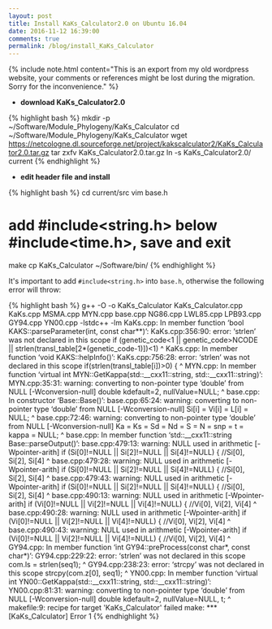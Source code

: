 ```yaml
---
layout: post
title: Install KaKs_Calculator2.0 on Ubuntu 16.04
date: 2016-11-12 16:39:00
comments: true
permalink: /blog/install_KaKs_Calculator
---
```


{% include note.html content="This is an export from my old wordpress website, your comments or references might be lost during the migration. Sorry for the inconvenience." %} <br>


- **download KaKs_Calculator2.0**

{% highlight bash %} 
mkdir -p ~/Software/Module_Phylogeny/KaKs_Calculator
cd ~/Software/Module_Phylogeny/KaKs_Calculator
wget https://netcologne.dl.sourceforge.net/project/kakscalculator2/KaKs_Calculator2.0.tar.gz
tar zxfv KaKs_Calculator2.0.tar.gz
ln -s KaKs_Calculator2.0/ current
{% endhighlight %}


- **edit header file and install**

{% highlight bash %} 
cd current/src
vim base.h 
# add #include<string.h> below #include<time.h>, save and exit
make
cp KaKs_Calculator ~/Software/bin/
{% endhighlight %}


It's important to add `#include<string.h>` into `base.h`, otherwise the following error will throw:

{% highlight bash %} 
g++  -O -o  KaKs_Calculator  KaKs_Calculator.cpp KaKs.cpp MSMA.cpp MYN.cpp base.cpp NG86.cpp LWL85.cpp LPB93.cpp GY94.cpp YN00.cpp -lstdc++ -lm
KaKs.cpp: In member function ‘bool KAKS::parseParameter(int, const char**)’:
KaKs.cpp:356:90: error: ‘strlen’ was not declared in this scope
       if (genetic_code<1 || genetic_code>NCODE || strlen(transl_table[2*(genetic_code-1)])<1) 
                                                                                          ^
KaKs.cpp: In member function ‘void KAKS::helpInfo()’:
KaKs.cpp:756:28: error: ‘strlen’ was not declared in this scope
   if(strlen(transl_table[i])>0) {
                            ^
MYN.cpp: In member function ‘virtual int MYN::GetKappa(std::__cxx11::string, std::__cxx11::string)’:
MYN.cpp:35:31: warning: converting to non-pointer type ‘double’ from NULL [-Wconversion-null]
  double kdefault=2, nullValue=NULL;
                               ^
base.cpp: In constructor ‘Base::Base()’:
base.cpp:65:24: warning: converting to non-pointer type ‘double’ from NULL [-Wconversion-null]
   Si[i] = Vi[i] = L[i] = NULL;
                        ^
base.cpp:72:46: warning: converting to non-pointer type ‘double’ from NULL [-Wconversion-null]
  Ka = Ks = Sd = Nd = S = N = snp = t = kappa = NULL;
                                              ^
base.cpp: In member function ‘std::__cxx11::string Base::parseOutput()’:
base.cpp:479:13: warning: NULL used in arithmetic [-Wpointer-arith]
  if (Si[0]!=NULL || Si[2]!=NULL || Si[4]!=NULL) { //Si[0], Si[2], Si[4]
             ^
base.cpp:479:28: warning: NULL used in arithmetic [-Wpointer-arith]
  if (Si[0]!=NULL || Si[2]!=NULL || Si[4]!=NULL) { //Si[0], Si[2], Si[4]
                            ^
base.cpp:479:43: warning: NULL used in arithmetic [-Wpointer-arith]
  if (Si[0]!=NULL || Si[2]!=NULL || Si[4]!=NULL) { //Si[0], Si[2], Si[4]
                                           ^
base.cpp:490:13: warning: NULL used in arithmetic [-Wpointer-arith]
  if (Vi[0]!=NULL || Vi[2]!=NULL || Vi[4]!=NULL) { //Vi[0], Vi[2], Vi[4]
             ^
base.cpp:490:28: warning: NULL used in arithmetic [-Wpointer-arith]
  if (Vi[0]!=NULL || Vi[2]!=NULL || Vi[4]!=NULL) { //Vi[0], Vi[2], Vi[4]
                            ^
base.cpp:490:43: warning: NULL used in arithmetic [-Wpointer-arith]
  if (Vi[0]!=NULL || Vi[2]!=NULL || Vi[4]!=NULL) { //Vi[0], Vi[2], Vi[4]
                                           ^
GY94.cpp: In member function ‘int GY94::preProcess(const char*, const char*)’:
GY94.cpp:229:22: error: ‘strlen’ was not declared in this scope
  com.ls = strlen(seq1);
                      ^
GY94.cpp:238:23: error: ‘strcpy’ was not declared in this scope
  strcpy(com.z[0], seq1);
                       ^
YN00.cpp: In member function ‘virtual int YN00::GetKappa(std::__cxx11::string, std::__cxx11::string)’:
YN00.cpp:81:31: warning: converting to non-pointer type ‘double’ from NULL [-Wconversion-null]
  double kdefault=2, nullValue=NULL, t;
                               ^
makefile:9: recipe for target 'KaKs_Calculator' failed
make: *** [KaKs_Calculator] Error 1
{% endhighlight %}